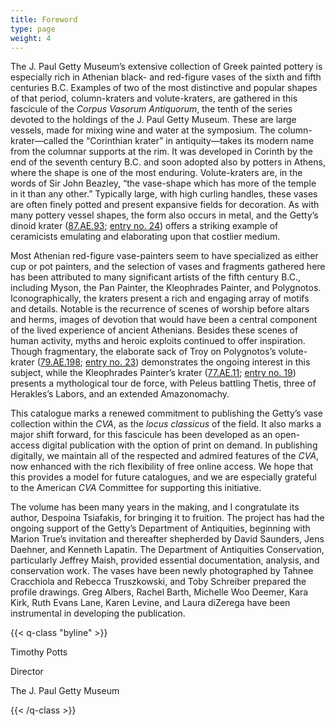 ```yaml
---
title: Foreword
type: page
weight: 4
---
```


The J. Paul Getty Museum’s extensive collection of Greek painted pottery is especially rich in Athenian black- and red-figure vases of the sixth and fifth centuries B.C. Examples of two of the most distinctive and popular shapes of that period, column-kraters and volute-kraters, are gathered in this fascicule of the *Corpus Vasorum Antiquorum*, the tenth of the series devoted to the holdings of the J. Paul Getty Museum. These are large vessels, made for mixing wine and water at the symposium. The column-krater—called the “Corinthian krater” in antiquity—takes its modern name from the columnar supports at the rim. It was developed in Corinth by the end of the seventh century B.C. and soon adopted also by potters in Athens, where the shape is one of the most enduring. Volute-kraters are, in the words of Sir John Beazley, “the vase-shape which has more of the temple in it than any other.” Typically large, with high curling handles, these vases are often finely potted and present expansive fields for decoration. As with many pottery vessel shapes, the form also occurs in metal, and the Getty’s dinoid krater ([87.AE.93](http://www.getty.edu/art/collection/objects/12887/attributed-to-the-meleager-painter-attic-red-figure-dinoid-volute-krater-and-stand-greek-attic-390-380-bc/?dz=#6da56a1036ead85f4bcb603716745032e109ce6f); [entry no. 24](/catalogue/24/)) offers a striking example of ceramicists emulating and elaborating upon that costlier medium.

Most Athenian red-figure vase-painters seem to have specialized as either cup or pot painters, and the selection of vases and fragments gathered here has been attributed to many significant artists of the fifth century B.C., including Myson, the Pan Painter, the Kleophrades Painter, and Polygnotos. Iconographically, the kraters present a rich and engaging array of motifs and details. Notable is the recurrence of scenes of worship before altars and herms, images of devotion that would have been a central component of the lived experience of ancient Athenians. Besides these scenes of human activity, myths and heroic exploits continued to offer inspiration. Though fragmentary, the elaborate sack of Troy on Polygnotos’s volute-krater ([79.AE.198](http://www.getty.edu/art/collection/objects/9045/attributed-to-polygnotos-attic-red-figure-volute-krater-greek-attic-about-445-430-bc/); [entry no. 23](/catalogue/23/)) demonstrates the ongoing interest in this subject, while the Kleophrades Painter’s krater ([77.AE.11](http://www.getty.edu/art/collection/objects/7598/attributed-to-kleophrades-painter-attic-red-figure-volute-krater-greek-attic-500-480-bc/?dz=#410124c0cd51ddd0f02b90a16d24f4931cda5d38); [entry no. 19](/catalogue/19/)) presents a mythological tour de force, with Peleus battling Thetis, three of Herakles’s Labors, and an extended Amazonomachy.

This catalogue marks a renewed commitment to publishing the Getty’s vase collection within the *CVA*, as the *locus classicus* of the field. It also marks a major shift forward, for this fascicule has been developed as an open-access digital publication with the option of print on demand. In publishing digitally, we maintain all of the respected and admired features of the *CVA*, now enhanced with the rich flexibility of free online access. We hope that this provides a model for future catalogues, and we are especially grateful to the American *CVA* Committee for supporting this initiative.

The volume has been many years in the making, and I congratulate its author, Despoina Tsiafakis, for bringing it to fruition. The project has had the ongoing support of the Getty’s Department of Antiquities, beginning with Marion True’s invitation and thereafter shepherded by David Saunders, Jens Daehner, and Kenneth Lapatin. The Department of Antiquities Conservation, particularly Jeffrey Maish, provided essential documentation, analysis, and conservation work. The vases have been newly photographed by Tahnee Cracchiola and Rebecca Truszkowski, and Toby Schreiber prepared the profile drawings. Greg Albers, Rachel Barth, Michelle Woo Deemer, Kara Kirk, Ruth Evans Lane, Karen Levine, and Laura diZerega have been instrumental in developing the publication.

{{< q-class "byline" >}}

Timothy Potts

Director

The J. Paul Getty Museum

{{< /q-class >}}
